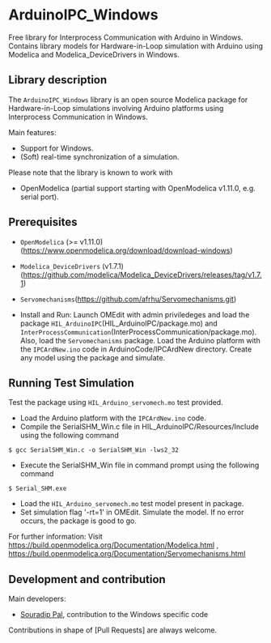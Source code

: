 # ArduinoIPC_Windows

Free library for Interprocess Communication with Arduino in Windows. Contains library models for Hardware-in-Loop simulation with Arduino using Modelica and Modelica_DeviceDrivers in Windows. 

## Library description
The `ArduinoIPC_Windows` library is an open source Modelica package for Hardware-in-Loop simulations  involving Arduino platforms using Interprocess Communication in Windows.

Main features:
  * Support for Windows.
  * (Soft) real-time synchronization of a simulation.
  
Please note that the library is known to work with
* OpenModelica (partial support starting with OpenModelica v1.11.0, e.g. serial port).

## Prerequisites
  * `OpenModelica` (>= v1.11.0) (https://www.openmodelica.org/download/download-windows)
  * `Modelica_DeviceDrivers` (v1.7.1) (https://github.com/modelica/Modelica_DeviceDrivers/releases/tag/v1.7.1)
  * `Servomechanisms`(https://github.com/afrhu/Servomechanisms.git)


* Install and Run:
Launch OMEdit with admin priviledeges and load the package `HIL_ArduinoIPC`(HIL\_ArduinoIPC/package.mo) and `InterProcessCommunication`(InterProcessCommunication/package.mo). Also, load the `Servomechanisms` package. Load the Arduino platform with the `IPCArdNew.ino` code in ArduinoCode/IPCArdNew directory. Create any model using the package and simulate.

## Running Test Simulation
  Test the package using `HIL_Arduino_servomech.mo` test provided.
  * Load the Arduino platform with the `IPCArdNew.ino` code.
  * Compile the SerialSHM_Win.c file in HIL\_ArduinoIPC/Resources/Include using the following command
  ```
  $ gcc SerialSHM_Win.c -o SerialSHM_Win -lws2_32
  ```
  * Execute the SerialSHM_Win file in command prompt using the following command
  ```
  $ Serial_SHM.exe
  ```
  * Load the `HIL_Arduino_servomech.mo` test model present in package.
  * Set simulation flag '-rt=1' in OMEdit. Simulate the model. If no error occurs, the package is good to go.
  
For further information:  Visit https://build.openmodelica.org/Documentation/Modelica.html , 
                          https://build.openmodelica.org/Documentation/Servomechanisms.html

## Development and contribution
Main developers:
* [Souradip Pal](https://github.com/Souradip-sopho), contribution to the Windows specific code

Contributions in shape of [Pull Requests] are always welcome.